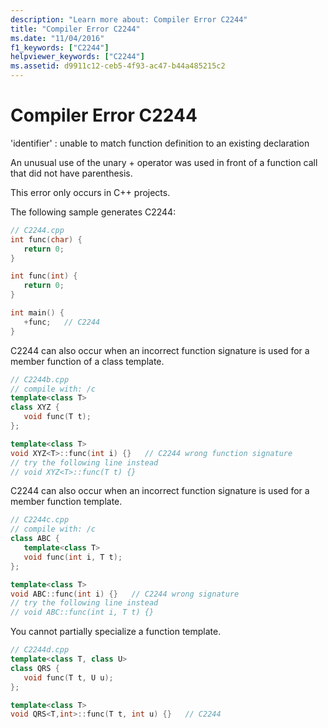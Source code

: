 ```yaml
---
description: "Learn more about: Compiler Error C2244"
title: "Compiler Error C2244"
ms.date: "11/04/2016"
f1_keywords: ["C2244"]
helpviewer_keywords: ["C2244"]
ms.assetid: d9911c12-ceb5-4f93-ac47-b44a485215c2
---
```

# Compiler Error C2244

'identifier' : unable to match function definition to an existing declaration

An unusual use of the unary + operator was used in front of a function call that did not have parenthesis.

This error only occurs in C++ projects.

The following sample generates C2244:

```cpp
// C2244.cpp
int func(char) {
   return 0;
}

int func(int) {
   return 0;
}

int main() {
   +func;   // C2244
}
```

C2244 can also occur when an incorrect function signature is used for a member function of a class template.

```cpp
// C2244b.cpp
// compile with: /c
template<class T>
class XYZ {
   void func(T t);
};

template<class T>
void XYZ<T>::func(int i) {}   // C2244 wrong function signature
// try the following line instead
// void XYZ<T>::func(T t) {}
```

C2244 can also occur when an incorrect function signature is used for a member function template.

```cpp
// C2244c.cpp
// compile with: /c
class ABC {
   template<class T>
   void func(int i, T t);
};

template<class T>
void ABC::func(int i) {}   // C2244 wrong signature
// try the following line instead
// void ABC::func(int i, T t) {}
```

You cannot partially specialize a function template.

```cpp
// C2244d.cpp
template<class T, class U>
class QRS {
   void func(T t, U u);
};

template<class T>
void QRS<T,int>::func(T t, int u) {}   // C2244
```
